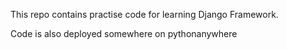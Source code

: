 This repo contains practise code for learning Django Framework.

Code is also deployed somewhere on pythonanywhere
